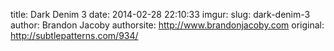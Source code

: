 title: Dark Denim 3
date: 2014-02-28 22:10:33
imgur: 
slug: dark-denim-3
author: Brandon Jacoby
authorsite: http://www.brandonjacoby.com
original: http://subtlepatterns.com/934/
